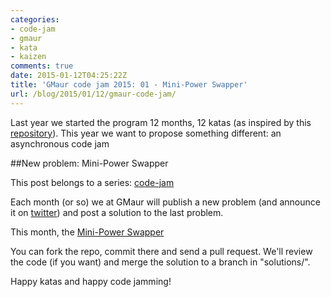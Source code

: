 ```yaml
---
categories:
- code-jam
- gmaur
- kata
- kaizen
comments: true
date: 2015-01-12T04:25:22Z
title: 'GMaur code jam 2015: 01 - Mini-Power Swapper'
url: /blog/2015/01/12/gmaur-code-jam/
---
```


Last year we started the program 12 months, 12 katas (as inspired by this [repository](https://github.com/12meses12katas)). This year we want to propose something different: an asynchronous code jam

##New problem: Mini-Power Swapper

This post belongs to a series: [code-jam](/{{site.category_dir}}/code-jam)

Each month (or so) we at GMaur will publish a new problem (and announce it on [twitter](https://twitter.com/gmaurcom)) and post a solution to the last problem.

This month, the [Mini-Power Swapper](https://github.com/GMaur/code-jam-2015/tree/master/problem-01)

You can fork the repo, commit there and send a pull request. We'll review the code (if you want) and merge the solution to a branch in "solutions/".

Happy katas and happy code jamming!